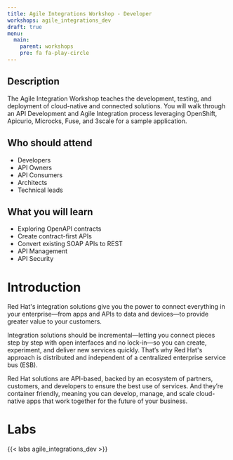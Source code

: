```yaml
---
title: Agile Integrations Workshop - Developer
workshops: agile_integrations_dev
draft: true
menu:
  main:
    parent: workshops
    pre: fa fa-play-circle
---
```

## Description

The Agile Integration Workshop teaches the development, testing, and deployment of cloud-native and connected solutions.  You will walk through an API Development and Agile Integration process leveraging OpenShift, Apicurio, Microcks, Fuse, and 3scale for a sample application.

## Who should attend

- Developers
- API Owners
- API Consumers
- Architects
- Technical leads

## What you will learn

- Exploring OpenAPI contracts
- Create contract-first APIs
- Convert existing SOAP APIs to REST
- API Management
- API Security

# Introduction

Red Hat's integration solutions give you the power to connect everything in your enterprise—from apps and APIs to data and devices—to provide greater value to your customers.

Integration solutions should be incremental—letting you connect pieces step by step with open interfaces and no lock-in—so you can create, experiment, and deliver new services quickly. That’s why Red Hat's approach is distributed and independent of a centralized enterprise service bus (ESB).

Red Hat solutions are API-based, backed by an ecosystem of partners, customers, and developers to ensure the best use of services. And they’re container friendly, meaning you can develop, manage, and scale cloud-native apps that work together for the future of your business.

# Labs

{{< labs agile_integrations_dev >}}
